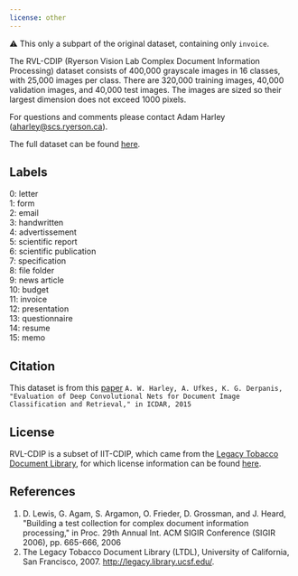 ```yaml
---
license: other
---
```


⚠️ This only a subpart of the original dataset, containing only `invoice`.

The RVL-CDIP (Ryerson Vision Lab Complex Document Information Processing) dataset consists of 400,000 grayscale images in 16 classes, with 25,000 images per class. There are 320,000 training images, 40,000 validation images, and 40,000 test images. The images are sized so their largest dimension does not exceed 1000 pixels.

For questions and comments please contact Adam Harley (aharley@scs.ryerson.ca).

The full dataset can be found [here](https://www.cs.cmu.edu/~aharley/rvl-cdip/).

## Labels

 0: letter  
 1: form   
 2: email   
 3: handwritten   
 4: advertissement   
 5: scientific report   
 6: scientific publication   
 7: specification   
 8: file folder   
 9: news article   
10: budget   
11: invoice   
12: presentation   
13: questionnaire   
14: resume   
15: memo   

## Citation

This dataset is from this [paper](https://www.cs.cmu.edu/~aharley/icdar15/) `A. W. Harley, A. Ufkes, K. G. Derpanis, "Evaluation of Deep Convolutional Nets for Document Image Classification and Retrieval," in ICDAR, 2015`

## License

RVL-CDIP is a subset of IIT-CDIP, which came from the [Legacy Tobacco Document Library](https://www.industrydocuments.ucsf.edu/tobacco/), for which license information can be found [here](https://www.industrydocuments.ucsf.edu/help/copyright/).

## References

1. D. Lewis, G. Agam, S. Argamon, O. Frieder, D. Grossman, and J. Heard, "Building a test collection for complex document information processing," in Proc. 29th Annual Int. ACM SIGIR Conference (SIGIR 2006), pp. 665-666, 2006
2. The Legacy Tobacco Document Library (LTDL), University of California, San Francisco, 2007. http://legacy.library.ucsf.edu/.